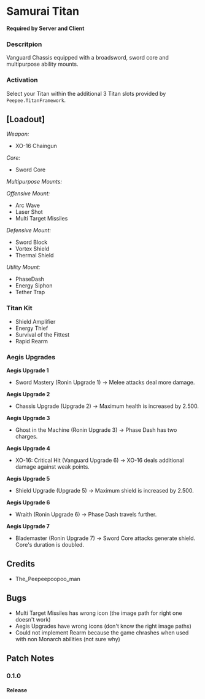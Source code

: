# Samurai Titan

**Required by Server and Client**

### Descritpion
Vanguard Chassis equipped with a broadsword, sword core and multipurpose ability mounts.


### Activation
Select your Titan within the additional 3 Titan slots provided by `Peepee.TitanFramework`.


## [Loadout]
*Weapon:* 
- XO-16 Chaingun


*Core:* 
- Sword Core


*Multipurpose Mounts:*

*Offensive Mount:*
- Arc Wave
- Laser Shot
- Multi Target Missiles

*Defensive Mount:*
- Sword Block
- Vortex Shield
- Thermal Shield

*Utility Mount:*
- PhaseDash
- Energy Siphon
- Tether Trap


### Titan Kit
- Shield Amplifier
- Energy Thief
- Survival of the Fittest
- Rapid Rearm


### Aegis Upgrades
**Aegis Upgrade 1**
- Sword Mastery (Ronin Upgrade 1)
-> Melee attacks deal more damage.

**Aegis Upgrade 2**
- Chassis Upgrade (Upgrade 2)
-> Maximum health is increased by 2.500.

**Aegis Upgrade 3**
- Ghost in the Machine (Ronin Upgrade 3)
-> Phase Dash has two charges.

**Aegis Upgrade 4**
- XO-16: Critical Hit (Vanguard Upgrade 6)
-> XO-16 deals additional damage against weak points.

**Aegis Upgrade 5**
- Shield Upgrade (Upgrade 5)
-> Maximum shield is increased by 2.500.

**Aegis Upgrade 6**
- Wraith (Ronin Upgrade 6)
-> Phase Dash travels further.

**Aegis Upgrade 7**
- Blademaster (Ronin Upgrade 7)
-> Sword Core attacks generate shield. Core's duration is doubled.



## Credits
- The_Peepeepoopoo_man


## Bugs
- Multi Target Missiles has wrong icon (the image path for right one doesn't work)
- Aegis Upgrades have wrong icons (don't know the right image paths)
- Could not implement Rearm because the game chrashes when used with non Monarch abilities (not sure why)


## Patch Notes

### 0.1.0

#### Release